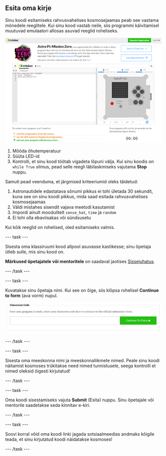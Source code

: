 ## Esita oma kirje

Sinu koodi esitamiseks rahvusvahelises kosmosejaamas peab see vastama mõnedele reeglitele. Kui sinu kood vastab neile, siis programmi käivitamisel muutuvad emulaatori allosas asuvad reeglid roheliseks.

![Kinnitamine](images/validation.png)

1. Mõõda õhutemperatuur
2. Süüta LED-id
3. Kontrolli, et sinu kood töötab vigadeta lõpuni välja. Kui sinu koodis on `while True` silmus, pead selle reegli läbilaskmiseks vajutama **Stop** nuppu.

Samuti pead veenduma, et järgmised kriteeriumid oleks täidetud:

1. Astronautidele edastatava sõnumi pikkus ei tohi ületada 30 sekundit, kuna see on sinu koodi pikkus, mida saad esitada rahvusvahelises kosmosejaamas
2. Väldi mistahes sisendit vajava meetodi kasutamist
3. Impordi ainult moodulitelt `sense_hat`, `time` ja `random`
4. Ei tohi olla ebaviisakas või sündsusetu

Kui kõik reeglid on rohelised, oled esitamiseks valmis.

--- task ---

Sisesta oma klassiruumi kood allpool asuvasse kastikesse; sinu õpetaja ütleb sulle, mis sinu kood on.

**Märkused õpetajatele või mentoritele** on saadaval jaotises [Sissejuhatus](https://projects.raspberrypi.org/et-EE/projects/astro-pi-mission-zero/1).

--- /task ---

--- task ---

Kuvatakse sinu õpetaja nimi. Kui see on õige, siis klõpsa rohelisel **Continue to form** (ava vorm) nupul.

![Ava vorm](images/continue-to-form.png)

--- /task ---

--- task ---

Sisesta oma meeskonna nimi ja meeskonnaliikmete nimed. Peale sinu koodi näitamist kosmoses trükitakse need nimed tunnistusele, seega kontrolli et nimed oleksid õigesti kirjutatud!

--- /task ---

--- task ---

Oma koodi sisestamiseks vajuta **Submit** (Esita) nuppu. Sinu õpetajale või mentorile saadetakse seda kinnitav e-kiri.

--- /task ---

--- task ---

Soovi korral võid oma koodi linki jagada sotsiaalmeedias andmaks kõigile teada, et sinu kirjutatud koodi näidatakse kosmoses!

--- /task ---